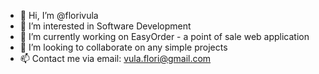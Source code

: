 - 👋 Hi, I’m @florivula
- 👀 I’m interested in Software Development
- 🌱 I’m currently working on EasyOrder - a point of sale web application
- 💞️ I’m looking to collaborate on any simple projects
- 📫 Contact me via email: vula.flori@gmail.com

<!---
florivula/florivula is a ✨ special ✨ repository because its `README.md` (this file) appears on your GitHub profile.
You can click the Preview link to take a look at your changes.
--->
